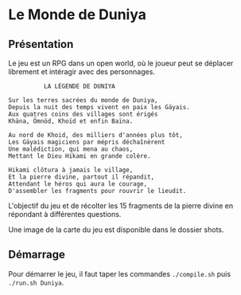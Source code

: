# Le Monde de Duniya

## Présentation

Le jeu est un RPG dans un open world, où le joueur peut se déplacer librement et intéragir avec des personnages.

```
          LA LÉGENDE DE DUNIYA

Sur les terres sacrées du monde de Duniya,
Depuis la nuit des temps vivent en paix les Gäyais.
Aux quatres coins des villages sont érigés
Khäna, Ömnöd, Khoïd et enfin Baïna.

Au nord de Khoid, des milliers d'années plus tôt,
Les Gäyais magiciens par mépris déchaînèrent
Une malédiction, qui mena au chaos,
Mettant le Dieu Hikami en grande colère.

Hikami clôtura à jamais le village,
Et la pierre divine, partout il répandit,
Attendant le héros qui aura le courage,
D'assembler les fragments pour rouvrir le lieudit.
```

L'objectif du jeu et de récolter les 15 fragments de la pierre divine en répondant à différentes questions.

Une image de la carte du jeu est disponible dans le dossier shots.

## Démarrage

Pour démarrer le jeu, il faut taper les commandes `./compile.sh` puis `./run.sh Duniya`.